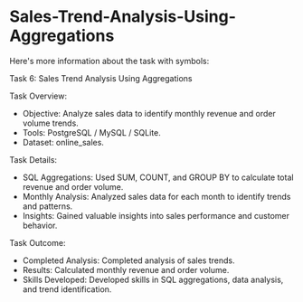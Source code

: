 # Sales-Trend-Analysis-Using-Aggregations
Here's more information about the task with symbols:

Task 6: Sales Trend Analysis Using Aggregations

Task Overview:
- Objective:  Analyze sales data to identify monthly revenue and order volume trends.
- Tools:  PostgreSQL / MySQL / SQLite.
- Dataset:  online_sales.

Task Details:
- SQL Aggregations:  Used SUM, COUNT, and GROUP BY to calculate total revenue and order volume.
- Monthly Analysis:  Analyzed sales data for each month to identify trends and patterns.
- Insights:  Gained valuable insights into sales performance and customer behavior.

Task Outcome:
- Completed Analysis:  Completed analysis of sales trends.
- Results:  Calculated monthly revenue and order volume.
- Skills Developed:  Developed skills in SQL aggregations, data analysis, and trend identification.

